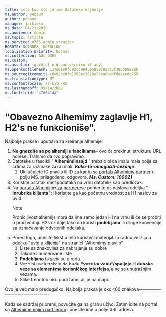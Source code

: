 ```yaml
---
title: isto kao što je ime datoteke najbolje
ms.author: pebaum
author: pebaum
manager: jackiesm
ms.date: 04/21/2020
ms.audience: Admin
ms.topic: article
ms.service: o365-administration
ROBOTS: NOINDEX, NOFOLLOW
localization_priority: Normal
ms.collection: Adm_O365
ms.custom: ''
ms.assetid: (guid of old soc version if any)
ms.openlocfilehash: 113d01e0fc92cc9845e585919ab05f386d6892bb
ms.sourcegitcommit: c6692ce0fa1358ec3529e59ca0ecdfdea4cdc759
ms.translationtype: MT
ms.contentlocale: sr-Latn-RS
ms.lasthandoff: 09/14/2020
ms.locfileid: "47664148"
---
```

# <a name="required-alchemy-header-h1-h2s-dont-work"></a>"Obavezno Alhemimy zaglavlje H1, H2's ne funkcioniše".
Najbolje prakse i uputstva za kreiranje alhemije:

1. **Ne gnezdite se po alhemiji u fasciklama**– ovo će prekinuti strukturu URL adrese. Traћimo da ovo popravimo.
1. Datoteke u fascikli " **Alhemimiinsajd** " trebalo bi da imaju mala polja sa crtima za razmake za razmak. ***Kako-to-omogućiti-čekanje***.
    1. Uključujete ID pravila ili ID za kantu sa [portala Alhemimy partner](https://alchemyportal.azurewebsites.net) u polju MS. prilagođeno. odgovora. ***Ms. Custom: 100021***
1. Koristite ostatak metapodataka na vrhu datoteke kao predložak.
1. Na [portalu Alhemijmy za partnere](https://alchemyportal.azurewebsites.net)se pomerite do naslova odeljka " **Inrubrika klijenta":** i koristite ga kao početnu vrednost za H1 naslov za uvid. 
    > [!NOTE]
    > Pronicljivost alhemije mora da ima samo jedan H1 na vrhu ili će se probiti u proizvodnji. H2s ne daje tako da koristi **podebljano** ili druge konvencije za označavanje odvojenih odeljaka.
1. Pored toga, unesite tekst u telo koristeći materijal za radnu verziju u odeljku "uvid u klijenta" na stranici "Alhemimy pravilo"
    1. Liste sa znakovima za nabrajanje su dobre
    1. Takođe i numerisane liste
    1. **Podebljano** i *kurziv* su u redu
    1. Veze bi uvek trebalo da budu **"veze ka vebu"/spoljnje** ili **duboke veze sa elementima korisničkog interfejsa**, a ne sa unutrašnjim vezama.
    1. Slike trenutno nisu podržane, ali je na mapi.

Ovo je već malo predugačko. Najbolja praksa je oko 400 znakova---------------------------------

Kada se sadržaj pripremi, povucite ga na granu uživo. Zatim idite na portal sa [Alhemimemojim partnerom](https://alchemyportal.azurewebsites.net) i unesite ime u polje URL adresa. 